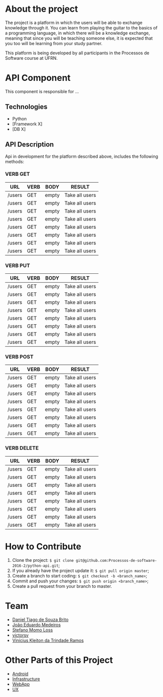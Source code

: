 # About the project

The project is a platform in which the users will be able to exchange knowledge through it. You can learn from playing the guitar to the basics of a programming language, in which there will be a knowledge exchange, meaning that since you will be teaching someone else, it is expected that you too will be learning from your study partner.

This platform is being developed by all participants in the Processos de Software course at UFRN.

# API Component

This component is responsible for ...

## Technologies
- Python
- [Framework X]
- [DB X]

## API Description
Api in development for the platform described above, includes the following methods: 

###  VERB GET

|   URL   | VERB   | BODY    | RESULT            |
| ---     |  ---   |  ---    | ---               |
| /users  | GET    | empty   |   Take all users  | 
| /users  | GET    | empty   |   Take all users  | 
| /users  | GET    | empty   |   Take all users  | 
| /users  | GET    | empty   |   Take all users  | 
| /users  | GET    | empty   |   Take all users  | 
| /users  | GET    | empty   |   Take all users  | 
| /users  | GET    | empty   |   Take all users  | 
| /users  | GET    | empty   |   Take all users  | 


###  VERB PUT

|   URL   | VERB   | BODY    | RESULT            |
| ---     |  ---   |  ---    | ---               |
| /users  | GET    | empty   |   Take all users  | 
| /users  | GET    | empty   |   Take all users  | 
| /users  | GET    | empty   |   Take all users  | 
| /users  | GET    | empty   |   Take all users  | 
| /users  | GET    | empty   |   Take all users  | 
| /users  | GET    | empty   |   Take all users  | 
| /users  | GET    | empty   |   Take all users  | 
| /users  | GET    | empty   |   Take all users  | 


###  VERB POST

|   URL   | VERB   | BODY    | RESULT            |
| ---     |  ---   |  ---    | ---               |
| /users  | GET    | empty   |   Take all users  | 
| /users  | GET    | empty   |   Take all users  | 
| /users  | GET    | empty   |   Take all users  | 
| /users  | GET    | empty   |   Take all users  | 
| /users  | GET    | empty   |   Take all users  | 
| /users  | GET    | empty   |   Take all users  | 
| /users  | GET    | empty   |   Take all users  | 
| /users  | GET    | empty   |   Take all users  | 


###  VERB DELETE

|   URL   | VERB   | BODY    | RESULT            |
| ---     |  ---   |  ---    | ---               |
| /users  | GET    | empty   |   Take all users  | 
| /users  | GET    | empty   |   Take all users  | 
| /users  | GET    | empty   |   Take all users  | 
| /users  | GET    | empty   |   Take all users  | 
| /users  | GET    | empty   |   Take all users  | 
| /users  | GET    | empty   |   Take all users  | 
| /users  | GET    | empty   |   Take all users  | 
| /users  | GET    | empty   |   Take all users  | 


# How to Contribute
1. Clone the project: `$ git clone git@github.com:Processos-de-software-2016-2/python-api.git`;
2. If you already have the project update it: `$ git pull origin master`;
3. Create a branch to start coding: `$ git checkout -b <branch_name>`;
4. Commit and push your changes: `$ git push origin <branch_name>`;
5. Create a pull request from your branch to master.

# Team
- [Daniel Tiago de Souza Brito](https://github.com/danielmanfred)
- [João Eduardo Medeiros](https://github.com/joaomedeiros95)
- [Stefano Momo Loss](https://github.com/Stefano10)
- [victorsv](https://github.com/victorsv)
- [Vinícius Kleiton da Trindade Ramos](https://github.com/Vinnykt)

# Other Parts of this Project 

- [Android](https://github.com/Processos-de-software-2016-2/Android)
- [Infrastructure](https://github.com/Processos-de-software-2016-2/Infraestrutura) 
- [WebApp](https://github.com/Processos-de-software-2016-2/Web-App)
- [UX](https://github.com/Processos-de-software-2016-2/UX)
